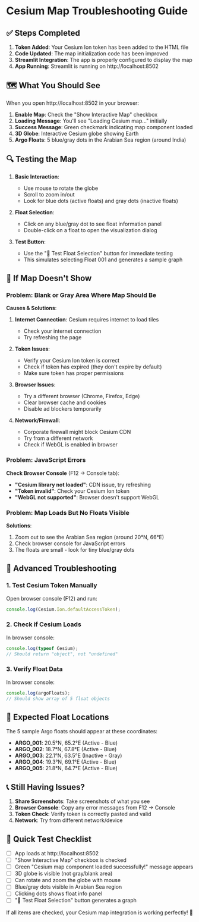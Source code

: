 # Cesium Map Troubleshooting Guide

## ✅ Steps Completed
1. **Token Added**: Your Cesium Ion token has been added to the HTML file
2. **Code Updated**: The map initialization code has been improved
3. **Streamlit Integration**: The app is properly configured to display the map
4. **App Running**: Streamlit is running on http://localhost:8502

## 🗺️ What You Should See

When you open http://localhost:8502 in your browser:

1. **Enable Map**: Check the "Show Interactive Map" checkbox
2. **Loading Message**: You'll see "Loading Cesium map..." initially  
3. **Success Message**: Green checkmark indicating map component loaded
4. **3D Globe**: Interactive Cesium globe showing Earth
5. **Argo Floats**: 5 blue/gray dots in the Arabian Sea region (around India)

## 🔍 Testing the Map

1. **Basic Interaction**:
   - Use mouse to rotate the globe
   - Scroll to zoom in/out
   - Look for blue dots (active floats) and gray dots (inactive floats)

2. **Float Selection**:
   - Click on any blue/gray dot to see float information panel
   - Double-click on a float to open the visualization dialog

3. **Test Button**:
   - Use the "🎯 Test Float Selection" button for immediate testing
   - This simulates selecting Float 001 and generates a sample graph

## 🚨 If Map Doesn't Show

### Problem: Blank or Gray Area Where Map Should Be
**Causes & Solutions**:

1. **Internet Connection**: Cesium requires internet to load tiles
   - Check your internet connection
   - Try refreshing the page

2. **Token Issues**: 
   - Verify your Cesium Ion token is correct
   - Check if token has expired (they don't expire by default)
   - Make sure token has proper permissions

3. **Browser Issues**:
   - Try a different browser (Chrome, Firefox, Edge)
   - Clear browser cache and cookies
   - Disable ad blockers temporarily

4. **Network/Firewall**:
   - Corporate firewall might block Cesium CDN
   - Try from a different network
   - Check if WebGL is enabled in browser

### Problem: JavaScript Errors
**Check Browser Console** (F12 → Console tab):

- **"Cesium library not loaded"**: CDN issue, try refreshing
- **"Token invalid"**: Check your Cesium Ion token
- **"WebGL not supported"**: Browser doesn't support WebGL

### Problem: Map Loads But No Floats Visible
**Solutions**:
1. Zoom out to see the Arabian Sea region (around 20°N, 66°E)
2. Check browser console for JavaScript errors
3. The floats are small - look for tiny blue/gray dots

## 🔧 Advanced Troubleshooting

### 1. Test Cesium Token Manually
Open browser console (F12) and run:
```javascript
console.log(Cesium.Ion.defaultAccessToken);
```

### 2. Check if Cesium Loads
In browser console:
```javascript
console.log(typeof Cesium);
// Should return "object", not "undefined"
```

### 3. Verify Float Data
In browser console:
```javascript
console.log(argoFloats);
// Should show array of 5 float objects
```

## 📍 Expected Float Locations

The 5 sample Argo floats should appear at these coordinates:
- **ARGO_001**: 20.5°N, 65.2°E (Active - Blue)
- **ARGO_002**: 18.7°N, 67.8°E (Active - Blue) 
- **ARGO_003**: 22.1°N, 63.5°E (Inactive - Gray)
- **ARGO_004**: 19.3°N, 69.1°E (Active - Blue)
- **ARGO_005**: 21.8°N, 64.7°E (Active - Blue)

## 📞 Still Having Issues?

1. **Share Screenshots**: Take screenshots of what you see
2. **Browser Console**: Copy any error messages from F12 → Console
3. **Token Check**: Verify token is correctly pasted and valid
4. **Network**: Try from different network/device

## 🎯 Quick Test Checklist

- [ ] App loads at http://localhost:8502
- [ ] "Show Interactive Map" checkbox is checked
- [ ] Green "Cesium map component loaded successfully!" message appears
- [ ] 3D globe is visible (not gray/blank area)
- [ ] Can rotate and zoom the globe with mouse
- [ ] Blue/gray dots visible in Arabian Sea region
- [ ] Clicking dots shows float info panel
- [ ] "🎯 Test Float Selection" button generates a graph

If all items are checked, your Cesium map integration is working perfectly! 🎉